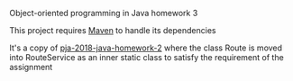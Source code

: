 Object-oriented programming in Java homework 3  

This project requires [Maven](https://maven.apache.org) to handle its dependencies   
  
It's a copy of [pja-2018-java-homework-2](https://github.com/freesk/pja-2018-java-homework-2) where the class Route is moved into RouteService as an inner static class to satisfy the requirement of the assignment
